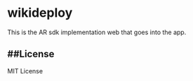 # wikideploy
This is the AR sdk implementation web that goes into the app.

##License
-------------
MIT License
